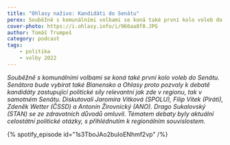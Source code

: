 ```yaml
---
title: "Ohlasy naživo: Kandidáti do Senátu"
perex: Souběžně s komunálními volbami se koná také první kolo voleb do Senátu. Senátora bude vybírat také Blanensko a Ohlasy proto pozvaly k debatě kandidáty zastupující politické síly relevantní jak zde v regionu, tak v samotném Senátu.
cover-photo: https://i.ohlasy.info/i/966aa8f8.JPG
author: Tomáš Trumpeš
category: podcast
tags:
    - politika
    - volby 2022
---
```


*Souběžně s komunálními volbami se koná také první kolo voleb do Senátu. Senátora bude vybírat také Blanensko a Ohlasy proto pozvaly k debatě kandidáty zastupující politické síly relevantní jak zde v regionu, tak v samotném Senátu. Diskutovali Jaromíra Vítková (SPOLU), Filip Vítek (Piráti), Zdeněk Wetter (ČSSD) a Antonín Žirovnický (ANO). Drago Sukalovský (STAN) se ze zdravotních důvodů omluvil. Tématem debaty byly aktuální celostátní politické otázky, s přihlédnutím k regionálním souvislostem.*

{% spotify_episode id="1s3TboJAo2buIoENhmf2vp" /%}
